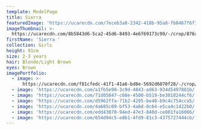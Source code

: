 ```yaml
---
template: ModelPage
title: Sierra
featuredImage: 'https://ucarecdn.com/7eceb3a8-2342-418b-95a8-fb8467f6f130/'
imageThumbnail: >-
  https://ucarecdn.com/8b5843d6-5ca2-45d6-8493-4e6f69173c99/-/crop/876x1127/566,139/-/preview/
firstName: 'Sierra '
collection: Girls
height: 91cm
size: 2-3 years
hair: Blonde/Light Brown
eyes: Brown
imagePortfolio:
  - image: >-
      https://ucarecdn.com/f81cfedc-41f1-41a6-bd8e-5692d6070f28/-/crop/1079x1337/486,42/-/preview/
  - image: 'https://ucarecdn.com/a1fb5e90-3c9d-4843-ad63-934d5497881b/'
  - image: 'https://ucarecdn.com/71d05847-c68e-4500-b519-be3018244cf6/'
  - image: 'https://ucarecdn.com/d5962ffa-71b2-4295-be40-b9c4c754cca5/'
  - image: 'https://ucarecdn.com/4a685c09-bf53-4a8d-8c64-e5ca4c1422b0/'
  - image: 'https://ucarecdn.com/edd43870-94ed-47e3-840d-ce801fa16066/'
  - image: 'https://ucarecdn.com/654d94c5-e8b1-4fd9-81c3-4375727444cb/'
---
```


